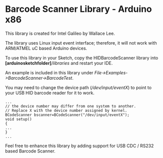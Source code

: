 Barcode Scanner Library - Arduino x86
=====================================

This library is created for Intel Galileo by Wallace Lee.

The library uses Linux input event interface; therefore, it will not work with ARM/ATMEL uC based Arduino devices.

To use this library in your Sketch, copy the HIDBarcodeScanner library into **[arduinosketchfolder]**/*libraries* and restart your IDE.

An example is included in this library under *File->Examples->BarcodeScanner->BarcodeTest*.

You may need to change the device path (*/dev/input/eventX*) to point to your USB HID barcode reader for it to work.

```code
...
// the device number may differ from one system to another. 
// Replace X with the device number assigned by kernel.
BCodeScanner bscanner=BCodeScanner("/dev/input/eventX");
void setup()
{
...
}
...

```

Feel free to enhance this library by adding support for USB CDC / RS232 based Barcode Scanner.

